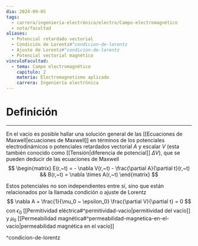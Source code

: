 ```yaml
---
dia: 2024-09-05
tags:
  - carrera/ingeniería-electrónica/electro/Campo-electromagnético
  - nota/facultad
aliases:
  - Potencial retardado vectorial
  - Condición de Lorentz#^condicion-de-lorentz
  - Ajuste de Lorentz#^condicion-de-lorentz
  - Potencial vectorial magnético
vinculoFacultad:
  - tema: Campo electromagnético
    capitulo: 2
    materia: Electromagnetismo aplicado
    carrera: Ingeniería electrónica
---
```

# Definición
---
En el vacío es posible hallar una solución general de las [[Ecuaciones de Maxwell|ecuaciones de Maxwell]] en términos de los potenciales electrodinámicos o potenciales retardados vectorial $A$ y escalar $V$ (esta también conocido como [[Tensión|diferencia de potencial]] $\Delta V$), que se pueden deducir de las ecuaciones de Maxwell $$ \begin{matrix} 
    E(r,~t) = - \nabla V(r,~t) - \frac{\partial A}{\partial t}(r,~t) && B(r,~t) = \nabla \times A(r,~t)
\end{matrix} $$

Estos potenciales no son independientes entre sí, sino que están relacionados por la llamada condición o ajuste de Lorentz $$  \nabla A + \frac{1}{\mu_0 ~ \epsilon_0} \frac{\partial V}{\partial t} = 0 $$ con $\epsilon_0$ [[Permitividad eléctrica#^permitividad-vacio|permitividad del vacío]] y $\mu_0$ [[Permeabilidad magnética#^permeabilidad-magnetica-en-el-vacio|permeabilidad magnética en el vacío]]
 
^condicion-de-lorentz
